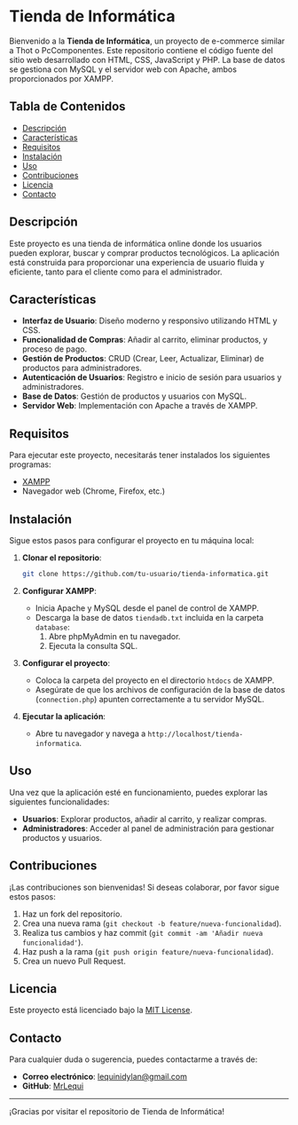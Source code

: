 # Tienda de Informática

Bienvenido a la **Tienda de Informática**, un proyecto de e-commerce similar a Thot o PcComponentes. Este repositorio contiene el código fuente del sitio web desarrollado con HTML, CSS, JavaScript y PHP. La base de datos se gestiona con MySQL y el servidor web con Apache, ambos proporcionados por XAMPP.

## Tabla de Contenidos

- [Descripción](#descripción)
- [Características](#características)
- [Requisitos](#requisitos)
- [Instalación](#instalación)
- [Uso](#uso)
- [Contribuciones](#contribuciones)
- [Licencia](#licencia)
- [Contacto](#contacto)

## Descripción

Este proyecto es una tienda de informática online donde los usuarios pueden explorar, buscar y comprar productos tecnológicos. La aplicación está construida para proporcionar una experiencia de usuario fluida y eficiente, tanto para el cliente como para el administrador.

## Características

- **Interfaz de Usuario**: Diseño moderno y responsivo utilizando HTML y CSS.
- **Funcionalidad de Compras**: Añadir al carrito, eliminar productos, y proceso de pago.
- **Gestión de Productos**: CRUD (Crear, Leer, Actualizar, Eliminar) de productos para administradores.
- **Autenticación de Usuarios**: Registro e inicio de sesión para usuarios y administradores.
- **Base de Datos**: Gestión de productos y usuarios con MySQL.
- **Servidor Web**: Implementación con Apache a través de XAMPP.

## Requisitos

Para ejecutar este proyecto, necesitarás tener instalados los siguientes programas:

- [XAMPP](https://www.apachefriends.org/index.html)
- Navegador web (Chrome, Firefox, etc.)

## Instalación

Sigue estos pasos para configurar el proyecto en tu máquina local:

1. **Clonar el repositorio**:
    ```bash
    git clone https://github.com/tu-usuario/tienda-informatica.git
    ```

2. **Configurar XAMPP**:
    - Inicia Apache y MySQL desde el panel de control de XAMPP.
    - Descarga la base de datos `tiendadb.txt` incluida en la carpeta `database`:
        1. Abre phpMyAdmin en tu navegador.
        2. Ejecuta la consulta SQL.

3. **Configurar el proyecto**:
    - Coloca la carpeta del proyecto en el directorio `htdocs` de XAMPP.
    - Asegúrate de que los archivos de configuración de la base de datos (`connection.php`) apunten correctamente a tu servidor MySQL.

4. **Ejecutar la aplicación**:
    - Abre tu navegador y navega a `http://localhost/tienda-informatica`.

## Uso

Una vez que la aplicación esté en funcionamiento, puedes explorar las siguientes funcionalidades:

- **Usuarios**: Explorar productos, añadir al carrito, y realizar compras.
- **Administradores**: Acceder al panel de administración para gestionar productos y usuarios.

## Contribuciones

¡Las contribuciones son bienvenidas! Si deseas colaborar, por favor sigue estos pasos:

1. Haz un fork del repositorio.
2. Crea una nueva rama (`git checkout -b feature/nueva-funcionalidad`).
3. Realiza tus cambios y haz commit (`git commit -am 'Añadir nueva funcionalidad'`).
4. Haz push a la rama (`git push origin feature/nueva-funcionalidad`).
5. Crea un nuevo Pull Request.

## Licencia

Este proyecto está licenciado bajo la [MIT License](LICENSE).

## Contacto

Para cualquier duda o sugerencia, puedes contactarme a través de:

- **Correo electrónico**: [lequinidylan@gmail.com](lequinidylan@gmail.com)
- **GitHub**: [MrLequi](https://github.com/MrLequi)

---

¡Gracias por visitar el repositorio de Tienda de Informática!
